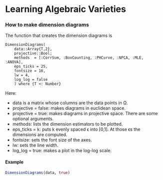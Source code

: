 # Learning Algebraic Varieties

### How to make dimension diagrams
The function that creates the dimension diagrams is
```@docs
DimensionDiagrams(
    data::Array{T,2},
    projective::Bool;
    methods  = [:CorrSum, :BoxCounting, :PHCurve, :NPCA, :MLE, :ANOVA],
    eps_ticks = 25,
    fontsize = 16,
    lw = 4,
    log_log = false
    ) where {T <: Number}
```
Here:
* data is a matrix whose columns are the data points in Ω.
* projective = false: makes diagrams in euclidean space.
* projective = true: makes diagrams in projective space.
There are some optional arguments.
* methods: lists the dimension estimators to be plotted.
* eps_ticks = k: puts k evenly spaced ϵ into [0,1]. At those ϵs the dimensions are computed.
* fontsize: sets the font size of the axes.
* lw: sets the line width.
* log_log = true: makes a plot in the log-log scale.

#### Example
```julia
DimensionDiagrams(data, true)
```
